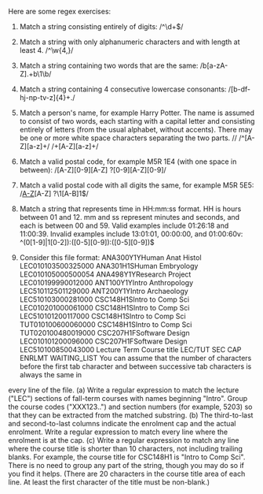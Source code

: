 Here are some regex exercises:
1. Match a string consisting entirely of digits:
/^\d+$/
2. Match a string with only alphanumeric characters and with length at least 4.
/^\w{4,}/
3. Match a string containing two words that are the same:
/b\[a-zA-Z].+b\1\b/
4. Match a string containing 4 consecutive lowercase consonants:
/[b-df-hj-np-tv-z]{4}+./
5. Match a person's name, for example Harry Potter. The name is
assumed to consist of two words, each starting with a capital letter and consisting entirely of letters (from the usual alphabet, without accents). There may be one or more white space characters separating the two parts.
// /^[A-Z][a-z]+/ /+[A-Z][a-z]+/
6. Match a valid postal code, for example M5R 1E4 (with one space in between):
/[A-Z][0-9][A-Z] ?[0-9][A-Z][0-9]/
7. Match a valid postal code with all digits the same, for example M5R 5E5:
/[A-Z]([0-9])[A-Z] ?\1[A-B]1\$/
8. Match a string that represents time in HH:mm:ss format. HH is hours between 01 and 12. mm and ss represent minutes and seconds, and each is
between 00 and 59. Valid examples include 01:26:18 and 11:00:39. Invalid examples include 13:01:01, 00:00:00, and 01:00:60v:
^(0[1-9]|1[0-2]):([0-5][0-9]):([0-5][0-9])$

9. Consider this file format:
ANA300Y1<T>Y<T>Human Anat Histol <T>LEC<T>0101<T>0350<T>0325<T>000
ANA301H1<T>S<T>Human Embryology <T>LEC<T>0101<T>0500<T>0500<T>054
ANA498Y1<T>Y<T>Research Project <T>LEC<T>0101<T>9999<T>0012<T>000
ANT100Y1<T>Y<T>Intro Anthropology <T>LEC<T>5101<T>1250<T>1129<T>000
ANT200Y1<T>Y<T>Intro Archaeology <T>LEC<T>5101<T>0300<T>0281<T>000
CSC148H1<T>S<T>Intro to Comp Sci <T>LEC<T>0102<T>0100<T>0061<T>000
CSC148H1<T>S<T>Intro to Comp Sci <T>LEC<T>5101<T>0120<T>0117<T>000
CSC148H1<T>S<T>Intro to Comp Sci <T>TUT<T>0101<T>0060<T>0060<T>000
CSC148H1<T>S<T>Intro to Comp Sci <T>TUT<T>0201<T>0048<T>0019<T>000
CSC207H1<T>F<T>Software Design <T>LEC<T>0101<T>0120<T>0096<T>000
CSC207H1<T>F<T>Software Design <T>LEC<T>5101<T>0085<T>0043<T>000
Lecture Term Course title LEC/TUT SEC CAP ENRLMT WAITING_LIST You can assume that the number of characters before the first tab character and between successive tab characters is always the same in

every line of the file. (a) Write a regular expression to match the lecture ("LEC") sections of fall-term courses with names beginning "Intro". Group the course codes ("XXX123..") and section numbers (for example, 5203) so that they can be extracted from the matched substring. (b) The third-to-last and second-to-last columns indicate the enrolment cap and the actual enrolment. Write a regular expression to match every line where the enrolment is at the cap. (c) Write a regular expression to match any line where the course title is shorter than 10 characters, not including trailing blanks. For example, the course title for CSC148H1 is "Intro to Comp Sci". There is no need to group any part of the string, though you may do so if you find it helps. (There are 20 characters in the course title area of each line. At least the first character of the title must be non-blank.)